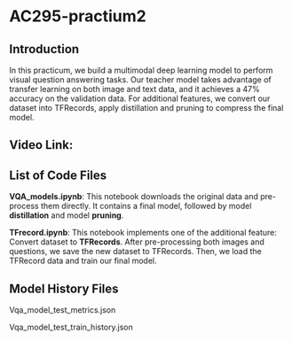 # AC295-practium2
## Introduction
In this practicum, we build a multimodal deep learning model to perform visual question answering tasks. Our teacher model takes advantage of transfer learning on both image and text data, and it achieves a 47% accuracy on the validation data. For additional features, we convert our dataset into TFRecords, apply distillation and pruning to compress the final model.

## Video Link:

## List of Code Files

**VQA_models.ipynb**: This notebook downloads the original data and pre-process them directly. It contains a final model, followed by model **distillation** and model **pruning**.

**TFrecord.ipynb**: This notebook implements one of the additional feature: Convert dataset to **TFRecords**. After pre-processing both images and questions, we save the new dataset to TFRecords. Then, we load the TFRecord data and train our final model.


## Model History Files

Vqa_model_test_metrics.json

Vqa_model_test_train_history.json
